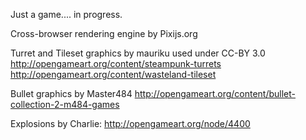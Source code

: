 Just a game.... in progress.

Cross-browser rendering engine by Pixijs.org

Turret and Tileset graphics by mauriku used under CC-BY 3.0
http://opengameart.org/content/steampunk-turrets
http://opengameart.org/content/wasteland-tileset

Bullet graphics by Master484
http://opengameart.org/content/bullet-collection-2-m484-games

Explosions by Charlie:
http://opengameart.org/node/4400